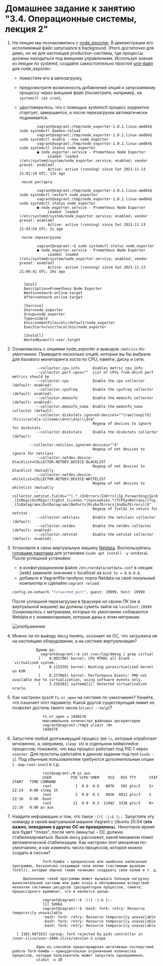 # Домашнее задание к занятию "3.4. Операционные системы, лекция 2"

1. На лекции мы познакомились с [node_exporter](https://github.com/prometheus/node_exporter/releases). В демонстрации его исполняемый файл запускался в background. Этого достаточно для демо, но не для настоящей production-системы, где процессы должны находиться под внешним управлением. Используя знания из лекции по systemd, создайте самостоятельно простой [unit-файл](https://www.freedesktop.org/software/systemd/man/systemd.service.html) для node_exporter:

    * поместите его в автозагрузку,
    * предусмотрите возможность добавления опций к запускаемому процессу через внешний файл (посмотрите, например, на `systemctl cat cron`),
    * удостоверьтесь, что с помощью systemctl процесс корректно стартует, завершается, а после перезагрузки автоматически поднимается.

                  vagrant@vagrant:/tmp/node_exporter-1.0.1.linux-amd64$ sudo systemctl daemon-reload
                  vagrant@vagrant:/tmp/node_exporter-1.0.1.linux-amd64$ sudo systemctl enable --now node_exporter
                  vagrant@vagrant:/tmp/node_exporter-1.0.1.linux-amd64$ sudo systemctl status node_exporter
                  ● node_exporter.service - Prometheus Node Exporter
                       Loaded: loaded (/etc/systemd/system/node_exporter.service; enabled; vendor preset: enabled)
                       Active: active (running) since Sat 2021-11-13 21:01:18 UTC; 13s ago
           
           после рестарта
           
                  vagrant@vagrant:/tmp/node_exporter-1.0.1.linux-amd64$ sudo systemctl restart node_exporter
                  vagrant@vagrant:/tmp/node_exporter-1.0.1.linux-amd64$ sudo systemctl status node_exporter
                  ● node_exporter.service - Prometheus Node Exporter
                       Loaded: loaded (/etc/systemd/system/node_exporter.service; enabled; vendor preset: enabled)
                       Active: active (running) since Sat 2021-11-13 21:03:54 UTC; 2s ago

           после перезагрузки
           
                  vagrant@vagrant:~$ sudo systemctl status node_exporter
                  ● node_exporter.service - Prometheus Node Exporter
                       Loaded: loaded (/etc/systemd/system/node_exporter.service; enabled; vendor preset: enabled)
                       Active: active (running) since Sat 2021-11-13 21:06:41 UTC; 26s ago
              
            
            [Unit]
            Description=Prometheus Node Exporter
            Wants=network-online.target
            After=network-online.target

            [Service]
            User=node_exporter
            Group=node_exporter
            Type=simple
            EnvironmentFile=/etc/default/node_exporter
            ExecStart=/usr/local/bin/node_exporter

            [Install]
            WantedBy=multi-user.target
            

1. Ознакомьтесь с опциями node_exporter и выводом `/metrics` по-умолчанию. Приведите несколько опций, которые вы бы выбрали для базового мониторинга хоста по CPU, памяти, диску и сети.
             
                  --collector.cpu.info      Enables metric cpu_info
                  --collector.perf.cpus=""  List of CPUs from which perf metrics should be
                  --collector.cpu           Enable the cpu collector (default: enabled).
                  --collector.cpufreq       Enable the cpufreq collector (default: enabled).
                  --collector.meminfo       Enable the meminfo collector (default: enabled).
                  --collector.meminfo_numa  Enable the meminfo_numa collector (default:
                  --collector.diskstats.ignored-devices="^(ram|loop|fd|(h|s|v|xv)d[a-z]|nvme\\d+n\\d+p)\\d+$"
                                            Regexp of devices to ignore for diskstats.
                  --collector.diskstats     Enable the diskstats collector (default:

               --collector.netclass.ignored-devices="^$"
                                            Regexp of net devices to ignore for netclass
                  --collector.netdev.device-blacklist=COLLECTOR.NETDEV.DEVICE-BLACKLIST
                                            Regexp of net devices to blacklist (mutually
                  --collector.netdev.device-whitelist=COLLECTOR.NETDEV.DEVICE-WHITELIST
                                            Regexp of net devices to whitelist (mutually
                 --collector.netstat.fields="^(.*_(InErrors|InErrs)|Ip_Forwarding|Ip(6|Ext)_(InOctets|OutOctets)|Icmp6?_(InMsgs|OutMsgs)|TcpExt_(Listen.*|Syncookies.*|TCPSynRetrans)|Tcp_(ActiveOpens|InSegs|OutSegs|PassiveOpens|RetransSegs|CurrEstab)|Udp6?_(InDatagrams|OutDatagrams|NoPorts|RcvbufErrors|SndbufErrors))$"
                                            Regexp of fields to return for netstat
                  --collector.netclass      Enable the netclass collector (default:
                  --collector.netdev        Enable the netdev collector (default: enabled).
                  --collector.netstat       Enable the netstat collector (default: enabled).
      
3. Установите в свою виртуальную машину [Netdata](https://github.com/netdata/netdata). Воспользуйтесь [готовыми пакетами](https://packagecloud.io/netdata/netdata/install) для установки (`sudo apt install -y netdata`). После успешной установки:
    * в конфигурационном файле `/etc/netdata/netdata.conf` в секции [web] замените значение с localhost на `bind to = 0.0.0.0`,
    * добавьте в Vagrantfile проброс порта Netdata на свой локальный компьютер и сделайте `vagrant reload`:

    ```bash
    config.vm.network "forwarded_port", guest: 19999, host: 19999
    ```

    После успешной перезагрузки в браузере *на своем ПК* (не в виртуальной машине) вы должны суметь зайти на `localhost:19999`. Ознакомьтесь с метриками, которые по умолчанию собираются Netdata и с комментариями, которые даны к этим метрикам.

      ![изображение](https://user-images.githubusercontent.com/91043924/141658230-ef4cade3-0613-4e9f-b89a-f00580ce516d.png)

1. Можно ли по выводу `dmesg` понять, осознает ли ОС, что загружена не на настоящем оборудовании, а на системе виртуализации?

                  Думаю да:
                    vagrant@vagrant:~$ cat /var/log/dmesg | grep virtual
                   [    0.002790] kernel: CPU MTRRs all blank - `virtualized system`.
                   [    0.115339] kernel: Booting paravirtualized kernel on KVM
                   [    0.277065] kernel: Performance Events: PMU not available due to virtualization, using software events only.
                   [    3.226381] systemd[1]: Detected virtualization oracle.


3. Как настроен sysctl `fs.nr_open` на системе по-умолчанию? Узнайте, что означает этот параметр. Какой другой существующий лимит не позволит достичь такого числа (`ulimit --help`)?
   
                     fs.nr_open = 1048576 
                     максимальное количество файловых дескрипторов
                     vagrant@vagrant:/tmp$ ulimit -Hn
                     1048576


3. Запустите любой долгоживущий процесс (не `ls`, который отработает мгновенно, а, например, `sleep 1h`) в отдельном неймспейсе процессов; покажите, что ваш процесс работает под PID 1 через `nsenter`. Для простоты работайте в данном задании под root (`sudo -i`). Под обычным пользователем требуются дополнительные опции (`--map-root-user`) и т.д.

                     root@vagrant:/# ps aux
                     USER         PID %CPU %MEM    VSZ   RSS TTY      STAT START   TIME COMMAND
                     root           1  0.0  0.0   8076   592 pts/2    S+   22:14   0:00 sleep 1h
                     root           2  0.0  0.3   9836  4012 pts/3    S    22:16   0:00 -bash
                     root          11  0.0  0.3  11492  3328 pts/3    R+   22:16   0:00 ps aux
      
3. Найдите информацию о том, что такое `:(){ :|:& };:`. Запустите эту команду в своей виртуальной машине Vagrant с Ubuntu 20.04 (**это важно, поведение в других ОС не проверялось**). Некоторое время все будет "плохо", после чего (минуты) – ОС должна стабилизироваться. Вызов `dmesg` расскажет, какой механизм помог автоматической стабилизации. Как настроен этот механизм по-умолчанию, и как изменить число процессов, которое можно создать в сессии?
         
                     fork-бомба — вредоносная или ошибочно написанная программа, бесконечно создающая свои копии (системным вызовом fork()), которые обычно также начинают создавать свои копии и т. д.

            Выполнение такой программы может вызывать большую нагрузку вычислительной системы или даже отказ в обслуживании вследствие нехватки системных ресурсов (дескрипторов процессов, памяти, процессорного времени), что и является целью. 
         
                     vagrant@vagrant:~$ :(){ :|:& };:
                     [1] 58964
                     vagrant@vagrant:~$ -bash: fork: retry: Resource temporarily unavailable
                     -bash: fork: retry: Resource temporarily unavailable
                     -bash: fork: retry: Resource temporarily unavailable
                     -bash: fork: retry: Resource temporarily unavailable

         [ 1101.987163] cgroup: fork rejected by pids controller in /user.slice/user-1000.slice/session-3.scope
         
                  Один из способов предотвращения негативных последствий работы fork-бомбы — принудительное ограничение количества процессов, которые пользователь может запустить одновременно.
                  ulimit -u 20
                  
